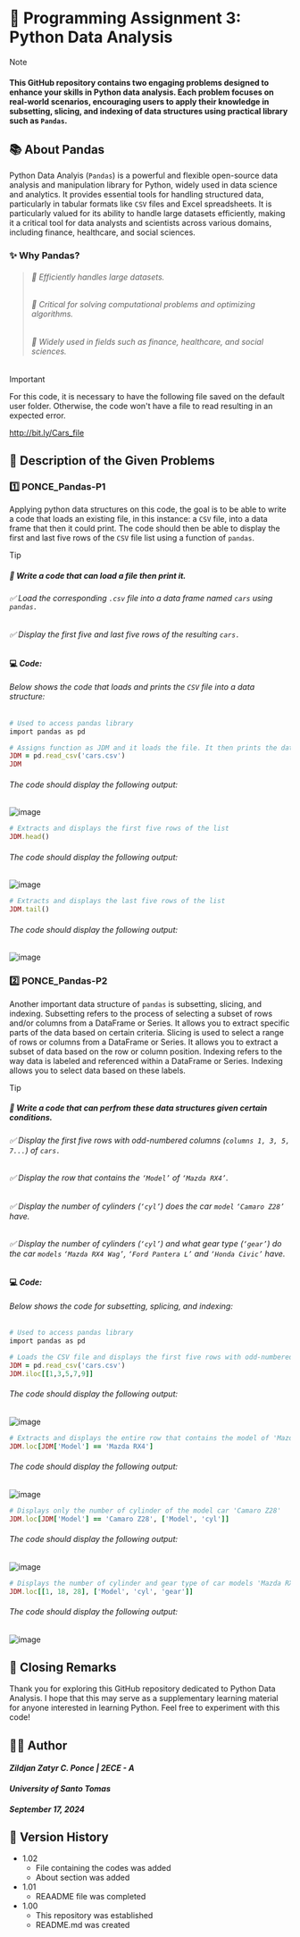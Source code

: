 # 📝 Programming Assignment 3: Python Data Analysis
> [!NOTE]
> #### This GitHub repository contains two engaging problems designed to enhance your skills in Python data analysis. Each problem focuses on real-world scenarios, encouraging users to apply their knowledge in subsetting, slicing, and indexing of data structures using practical library such as ```Pandas```. 

## 📚 About Pandas
Python Data Analyis (```Pandas```) is a powerful and flexible open-source data analysis and manipulation library for Python, widely used in data science and analytics. It provides essential tools for handling structured data, particularly in tabular formats like ```CSV``` files and Excel spreadsheets. It is particularly valued for its ability to handle large datasets efficiently, making it a critical tool for data analysts and scientists across various domains, including finance, healthcare, and social sciences. 
### ✨ Why Pandas? 
> ###### 🔹 Efficiently handles large datasets.
> ###### 🔹 Critical for solving computational problems and optimizing algorithms.
> ###### 🔹 Widely used in fields such as finance, healthcare, and social sciences.

> [!IMPORTANT]
> For this code, it is necessary to have the following file saved on the default user folder. Otherwise, the code won't have a file to read resulting in an expected error.
> 
> http://bit.ly/Cars_file


## 📑 Description of the Given Problems
### 1️⃣ PONCE_Pandas-P1
Applying python data structures on this code, the goal is to be able to write a code that loads an existing file, in this instance: a ```CSV``` file, into a data frame that then it could print. The code should then be able to display the first and last five rows of the ```CSV``` file list using a function of ```pandas```.
> [!TIP]
> ##### 🎯 **Write a code that can load a file then print it.**
> ###### ✅ *Load the corresponding ```.csv``` file into a data frame named ```cars``` using ```pandas.```*
> ###### ✅ *Display the first five and last five rows of the resulting ```cars.```*

#### 💻 *Code:*
###### *Below shows the code that loads and prints the ```CSV``` file into a data structure:*
```Ruby
# Used to access pandas library
import pandas as pd

# Assigns function as JDM and it loads the file. It then prints the data structure
JDM = pd.read_csv('cars.csv')
JDM
```
###### *The code should display the following output:*
![image](https://github.com/user-attachments/assets/32aff050-9ecc-4040-960f-ff5311017b51)

```Ruby
# Extracts and displays the first five rows of the list
JDM.head()
```
###### *The code should display the following output:*
![image](https://github.com/user-attachments/assets/e32a70ab-4ba6-4675-868e-5631fcffdf7c)

```Ruby
# Extracts and displays the last five rows of the list
JDM.tail()
```
###### *The code should display the following output:*
![image](https://github.com/user-attachments/assets/6919124b-6c45-430c-821e-dab43f57033d)

### 2️⃣ PONCE_Pandas-P2
Another important data structure of ```pandas``` is subsetting, slicing, and indexing. Subsetting refers to the process of selecting a subset of rows and/or columns from a DataFrame or Series. It allows you to extract specific parts of the data based on certain criteria. Slicing is used to select a range of rows or columns from a DataFrame or Series. It allows you to extract a subset of data based on the row or column position. Indexing refers to the way data is labeled and referenced within a DataFrame or Series. Indexing allows you to select data based on these labels. 
> [!TIP]
> ##### 🎯 **Write a code that can perfrom these data structures given certain conditions.** 
> ###### ✅ *Display the first five rows with odd-numbered columns (```columns 1, 3, 5, 7...```) of ```cars.```*
> ###### ✅ *Display the row that contains the ```‘Model’``` of ```‘Mazda RX4’```.*
> ###### ✅ *Display the number of cylinders (```‘cyl’```) does the car ```model``` ```‘Camaro Z28’``` have.*
> ###### ✅ *Display the number of cylinders (```‘cyl’```) and what gear type (```‘gear’```) do the car ```models``` ```‘Mazda RX4 Wag’```, ```‘Ford Pantera L’``` and ```‘Honda Civic’``` have.*

#### 💻 *Code:*
###### *Below shows the code for subsetting, splicing, and indexing:*
```Ruby
# Used to access pandas library
import pandas as pd

# Loads the CSV file and displays the first five rows with odd-numbered columns
JDM = pd.read_csv('cars.csv')
JDM.iloc[[1,3,5,7,9]]
```
###### *The code should display the following output:*
![image](https://github.com/user-attachments/assets/9b2a4c3e-de07-4ca2-ab34-20519aed1efd)

```Ruby
# Extracts and displays the entire row that contains the model of 'Mazda RX4'
JDM.loc[JDM['Model'] == 'Mazda RX4'] 
```
###### *The code should display the following output:*
![image](https://github.com/user-attachments/assets/7abe9693-de24-4799-b409-b3d58f15d9a7)

```Ruby
# Displays only the number of cylinder of the model car 'Camaro Z28'
JDM.loc[JDM['Model'] == 'Camaro Z28', ['Model', 'cyl']]
```
###### *The code should display the following output:*
![image](https://github.com/user-attachments/assets/9a84ba56-738e-4c2e-98e9-2dc6c653b1c8)

```Ruby
# Displays the number of cylinder and gear type of car models 'Mazda RX4 Wag', ‘Ford Pantera L’, and ‘Honda Civic’
JDM.loc[[1, 18, 28], ['Model', 'cyl', 'gear']]
```
###### *The code should display the following output:*
![image](https://github.com/user-attachments/assets/6e6dac91-872d-477c-a635-a65300ed5d14)


## 🔐 Closing Remarks
Thank you for exploring this GitHub repository dedicated to Python Data Analysis. I hope that this may serve as a supplementary learning material for anyone interested in learning Python. Feel free to experiment with this code!

## 👨‍💻 Author
#### *Zildjan Zatyr C. Ponce | 2ECE - A* 
#### *University of Santo Tomas*
#### *September 17, 2024*

## 🔑 Version History
- 1.02
  - File containing the codes was added
  - About section was added
- 1.01
  - REAADME file was completed
- 1.00
  - This repository was established
  - README.md was created

